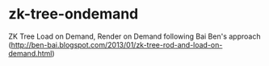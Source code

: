 zk-tree-ondemand
================

ZK Tree Load on Demand, Render on Demand following Bai Ben's approach (http://ben-bai.blogspot.com/2013/01/zk-tree-rod-and-load-on-demand.html)
